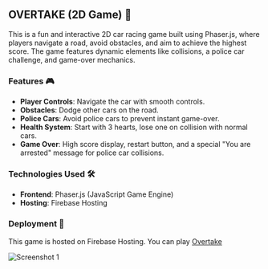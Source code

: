 ## OVERTAKE (2D Game) 🚗

This is a fun and interactive 2D car racing game built using Phaser.js, where players navigate a road, avoid obstacles, and aim to achieve the highest score. The game features dynamic elements like collisions, a police car challenge, and game-over mechanics.

### Features 🎮

- **Player Controls**: Navigate the car with smooth controls.
- **Obstacles**: Dodge other cars on the road.
- **Police Cars**: Avoid police cars to prevent instant game-over.
- **Health System**: Start with 3 hearts, lose one on collision with normal cars.
- **Game Over**: High score display, restart button, and a special "You are arrested" message for police car collisions.

### Technologies Used 🛠️

- **Frontend**: Phaser.js (JavaScript Game Engine)
- **Hosting**: Firebase Hosting

### Deployment 🚀

This game is hosted on Firebase Hosting. You can play [Overtake](https://overtake--2d-game.web.app/)

![Screenshot 1](https://github.com/user-attachments/assets/d05536d1-2b32-466c-b9da-a16ee6f886c8)
